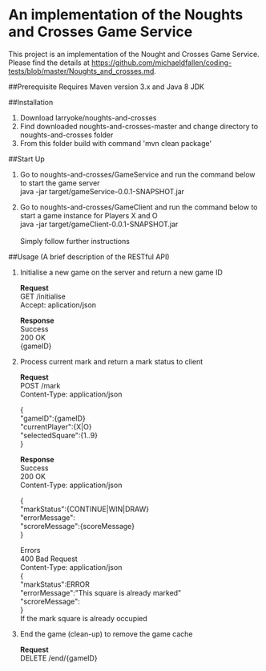 # An implementation of the Noughts and Crosses Game Service
This project is an implementation of the Nought and Crosses Game Service.
Please find the details at https://github.com/michaeldfallen/coding-tests/blob/master/Noughts_and_crosses.md.

##Prerequisite
Requires Maven version 3.x and Java 8 JDK

##Installation
1. Download larryoke/noughts-and-crosses
2. Find downloaded noughts-and-crosses-master and change directory to noughts-and-crosses folder
3. From this folder build with command 'mvn clean package'


##Start Up
1. Go to noughts-and-crosses/GameService and run the command below to start the game server<br />
	java -jar target/gameService-0.0.1-SNAPSHOT.jar<br />
	
	
2. Go to noughts-and-crosses/GameClient and run the command below to start a game instance for Players X and O<br />
	java -jar target/gameClient-0.0.1-SNAPSHOT.jar<br />
	<br />
	Simply follow further instructions
	



##Usage (A brief description of the RESTful API)
1.	Initialise a new game on the server and return a new game ID
	
	**Request**<br />
	GET /initialise <br />
	Accept: aplication/json<br />
	
	**Response**<br />
	Success<br />
	 200 OK<br />
	{gameID}<br />
	
2. Process current mark and return a mark status to client
	 
	**Request**<br />
	POST /mark <br />
	Content-Type: application/json<br />
	
	{<br />
		"gameID":{gameID}<br />
		"currentPlayer":{X|O}<br />
		"selectedSquare":{1..9}<br />
	}<br />
	
	**Response**<br />
	Success<br />
	200 OK<br />
	Content-Type: application/json<br />
	
	{<br />
		"markStatus":{CONTINUE|WIN|DRAW}<br />
		"errorMessage":<br />
		"scroreMessage":{scoreMessage}<br />
	}<br />
	
	Errors<br />
	400 Bad Request<br />
	Content-Type: application/json<br />
	{<br />
		"markStatus":ERROR<br />
		"errorMessage":"This square is already marked"<br />
		"scroreMessage":<br />
	}<br />
	If the mark square is already occupied<br />
	

	
3. End the game (clean-up) to remove the game cache

  	**Request**<br />
  	DELETE /end/{gameID} <br />
